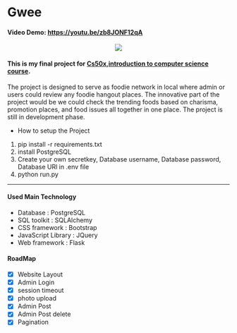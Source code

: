# Gwee
#### Video Demo: https://youtu.be/zb8JONF12qA
<html>
 <div align = "center"> 
  <img src = "/review_post/static/img/Gwee_gwee.png">
  </div>

#### This is my final project for [Cs50x,introduction to computer science course](https://learning.edx.org/course/course-v1:HarvardX+CS50+X/home). 

<p>The project is designed to serve as foodie network in local where admin or users could review any foodie hangout places. The innovative part of the project would be we could check the trending foods based on charisma, promotion places, and food issues all together in one place. The project is still in development phase.
 </p>
 
- How to setup the Project
 1. pip install -r requirements.txt
 2. install PostgreSQL
 3. Create your own secretkey, Database username, Database password, Database URl in .env file
 4. python run.py

<hr>

  #### Used Main Technology
- Database      : PostgreSQL
- SQL toolkit   : SQLAlchemy
- CSS framework : Bootstrap
- JavaScript Library : JQuery
- Web framework : Flask



#### RoadMap
- [x] Website Layout
- [x] Admin Login
- [x] session timeout 
- [x] photo upload
- [x] Admin Post
- [x] Admin  Post delete
- [x] Pagination
</html>
